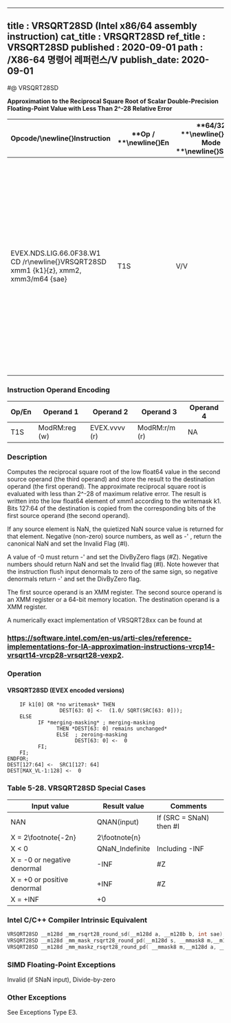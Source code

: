 ----------------------------
title : VRSQRT28SD (Intel x86/64 assembly instruction)
cat_title : VRSQRT28SD
ref_title : VRSQRT28SD
published : 2020-09-01
path : /X86-64 명령어 레퍼런스/V
publish_date: 2020-09-01
----------------------------
#@ VRSQRT28SD

**Approximation to the Reciprocal Square Root of Scalar Double-Precision Floating-Point Value with Less Than 2^-28 Relative Error**

|**Opcode/**\newline{}**Instruction**|**Op / **\newline{}**En**|**64/32 **\newline{}**bit Mode **\newline{}**Support**|**CPUID **\newline{}**Feature **\newline{}**Flag**|**Description**|
|------------------------------------|-------------------------|------------------------------------------------------|--------------------------------------------------|---------------|
|EVEX.NDS.LIG.66.0F38.W1 CD /r\newline{}VRSQRT28SD xmm1 {k1}{z}, xmm2, xmm3/m64 {sae}|T1S|V/V|AVX512ER|Computes approximate reciprocal square root (<2^-28 relative error) of the scalar double-precision floating-point value from xmm3/m64 and stores result in xmm1with writemask k1. Also, upper double-precision floating-point value (bits[127:64]) from xmm2 is copied to xmm1[127:64].|
### Instruction Operand Encoding


|Op/En|Operand 1|Operand 2|Operand 3|Operand 4|
|-----|---------|---------|---------|---------|
|T1S|ModRM:reg (w)|EVEX.vvvv (r)|ModRM:r/m (r)|NA|
### Description


Computes the reciprocal square root of the low float64 value in the second source operand (the third operand) and store the result to the destination operand (the first operand). The approximate reciprocal square root is evaluated with less than 2^-28 of maximum relative error. The result is written into the low float64 element of xmm1 according to the writemask k1. Bits 127:64 of the destination is copied from the corresponding bits of the first source operand (the second operand).

If any source element is NaN, the quietized NaN source value is returned for that element. Negative (non-zero) source numbers, as well as -' , return the canonical NaN and set the Invalid Flag (#I).

A value of -0 must return -'  and set the DivByZero flags (#Z). Negative numbers should return NaN and set the Invalid flag (#I). Note however that the instruction flush input denormals to zero of the same sign, so negative denormals return -'  and set the DivByZero flag.

The first source operand is an XMM register. The second source operand is an XMM register or a 64-bit memory location. The destination operand is a XMM register. 

A numerically exact implementation of VRSQRT28xx can be found at 

###                                                                                                        https://software.intel.com/en-us/arti-cles/reference-implementations-for-IA-approximation-instructions-vrcp14-vrsqrt14-vrcp28-vrsqrt28-vexp2.

### Operation
#### VRSQRT28SD (EVEX encoded versions) 
```info-verb
    IF k1[0] OR *no writemask* THEN
                 DEST[63: 0] <-  (1.0/ SQRT(SRC[63: 0]));
    ELSE 
          IF *merging-masking* ; merging-masking
                THEN *DEST[63: 0] remains unchanged*
                ELSE  ; zeroing-masking
                      DEST[63: 0] <-  0
          FI;
    FI;
ENDFOR;
DEST[127:64] <-  SRC1[127: 64]
DEST[MAX_VL-1:128] <-  0
```
### Table 5-28. VRSQRT28SD Special Cases


|**Input value**|**Result value**|**Comments**|
|---------------|----------------|------------|
|NAN|QNAN(input)|If (SRC = SNaN) then #I|
|X = 2\footnote{-2n}|2\footnote{n}||
|X < 0|QNaN_Indefinite|Including -INF|
|X = -0 or negative denormal|-INF|#Z|
|X = +0 or positive denormal|+INF|#Z|
|X = +INF|+0||

### Intel C/C++ Compiler Intrinsic Equivalent

```cpp
VRSQRT28SD __m128d _mm_rsqrt28_round_sd(__m128d a, __m128b b, int sae);
VRSQRT28SD __m128d _mm_mask_rsqrt28_round_pd(__m128d s, __mmask8 m,__m128d a, __m128d b, int sae);
VRSQRT28SD __m128d _mm_maskz_rsqrt28_round_pd( __mmask8 m,__m128d a, __m128d b, int sae);
```
### SIMD Floating-Point Exceptions


Invalid (if SNaN input), Divide-by-zero

### Other Exceptions


See Exceptions Type E3.

